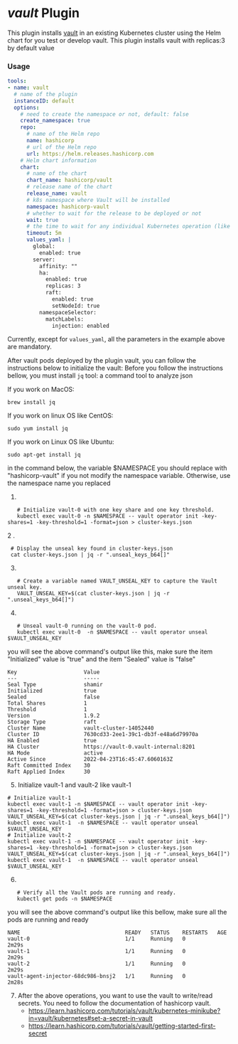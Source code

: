 # *vault* Plugin

This plugin installs [vault](https://www.vaultproject.io/) in an existing Kubernetes cluster using the Helm chart for you test or develop vault.
This plugin installs vault with replicas:3 by default value

### Usage

```yaml
tools:
- name: vault
  # name of the plugin
  instanceID: default
  options:
    # need to create the namespace or not, default: false
    create_namespace: true
    repo:
      # name of the Helm repo
      name: hashicorp
      # url of the Helm repo
      url: https://helm.releases.hashicorp.com
    # Helm chart information
    chart:
      # name of the chart
      chart_name: hashicorp/vault
      # release name of the chart
      release_name: vault
      # k8s namespace where Vault will be installed
      namespace: hashicorp-vault
      # whether to wait for the release to be deployed or not
      wait: true
      # the time to wait for any individual Kubernetes operation (like Jobs for hooks). This defaults to 5m0s
      timeout: 5m
      values_yaml: |
        global:
          enabled: true
        server:
          affinity: ""
          ha:
            enabled: true
            replicas: 3
            raft:
              enabled: true
              setNodeId: true
          namespaceSelector:
            matchLabels:
              injection: enabled
```

Currently, except for `values_yaml`, all the parameters in the example above are mandatory.

After vault pods deployed  by the plugin vault, you can follow the instructions below to initialize the vault:
Before you follow the instructions bellow, you must install `jq` tool: a command tool to analyze json

If you work on MacOS:
```
brew install jq
```

If you work on linux OS like CentOS:
```
sudo yum install jq
```

If you work on Linux OS like Ubuntu:
```
sudo apt-get install jq
```


in the  command below, the variable $NAMESPACE you should replace with "hashicorp-vault" if you not modify the namespace variable.
Otherwise, use the namespace name you replaced

1.
```
   # Initialize vault-0 with one key share and one key threshold.
   kubectl exec vault-0 -n $NAMESPACE -- vault operator init -key-shares=1 -key-threshold=1 -format=json > cluster-keys.json
```
2 .
  ```
   # Display the unseal key found in cluster-keys.json
   cat cluster-keys.json | jq -r ".unseal_keys_b64[]"
   ```
3.
```
   # Create a variable named VAULT_UNSEAL_KEY to capture the Vault unseal key.
   VAULT_UNSEAL_KEY=$(cat cluster-keys.json | jq -r ".unseal_keys_b64[]")
```
4.
```
   # Unseal vault-0 running on the vault-0 pod.
   kubectl exec vault-0  -n $NAMESPACE -- vault operator unseal $VAULT_UNSEAL_KEY
```
you will see the above command's output like this, make sure the item "Initialized" value is "true" and the item "Sealed" value is "false"
```shell
Key                     Value
---                     -----
Seal Type               shamir
Initialized             true
Sealed                  false
Total Shares            1
Threshold               1
Version                 1.9.2
Storage Type            raft
Cluster Name            vault-cluster-14052440
Cluster ID              7630cd33-2ee1-39c1-db3f-e48a6d79970a
HA Enabled              true
HA Cluster              https://vault-0.vault-internal:8201
HA Mode                 active
Active Since            2022-04-23T16:45:47.6060163Z
Raft Committed Index    30
Raft Applied Index      30
```

5. Initialize vault-1 and vault-2 like vault-1

```shell
# Initialize vault-1
kubectl exec vault-1 -n $NAMESPACE -- vault operator init -key-shares=1 -key-threshold=1 -format=json > cluster-keys.json
VAULT_UNSEAL_KEY=$(cat cluster-keys.json | jq -r ".unseal_keys_b64[]")
kubectl exec vault-1  -n $NAMESPACE -- vault operator unseal $VAULT_UNSEAL_KEY
# Initialize vault-2
kubectl exec vault-1 -n $NAMESPACE -- vault operator init -key-shares=1 -key-threshold=1 -format=json > cluster-keys.json
VAULT_UNSEAL_KEY=$(cat cluster-keys.json | jq -r ".unseal_keys_b64[]")
kubectl exec vault-1  -n $NAMESPACE -- vault operator unseal $VAULT_UNSEAL_KEY
```

6. 
```
   # Verify all the Vault pods are running and ready.
   kubectl get pods -n $NAMESPACE
```

you will see the above command's output like this bellow, make sure all the pods are running and ready
```
NAME                                 READY   STATUS    RESTARTS   AGE
vault-0                              1/1     Running   0          2m29s
vault-1                              1/1     Running   0          2m29s
vault-2                              1/1     Running   0          2m29s
vault-agent-injector-68dc986-bnsj2   1/1     Running   0          2m28s

```

7. After the above operations, you want to use the vault to write/read secrets. 
   You need to follow the documentation of hashicorp vault.
   - https://learn.hashicorp.com/tutorials/vault/kubernetes-minikube?in=vault/kubernetes#set-a-secret-in-vault
   - https://learn.hashicorp.com/tutorials/vault/getting-started-first-secret


